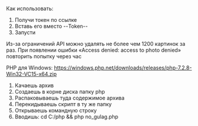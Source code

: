 Как использовать:
1. Получи токен по ссылке
2. Вставь его вместо --Token--
3. Запусти

Из-за ограничений API можно удалять не более чем 1200 картинок за раз. При появлении ошибки «Access denied: access to photo denied» повторить попытку через час

PHP для Windows:
https://windows.php.net/downloads/releases/php-7.2.8-Win32-VC15-x64.zip
1. Качаешь архив
2. Создаешь в корне диска папку php 
3. Распаковываешь туда содержимое архива
4. Перекидываешь скрипт в ту же папку
5. Открываешь командную строку
6. Вводишь:
cd C:/php && php no_gulag.php

